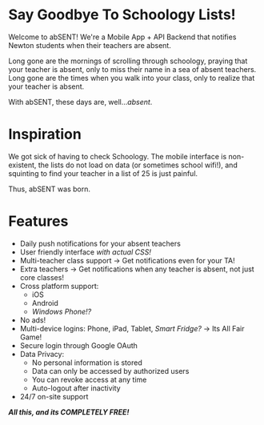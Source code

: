 # Say Goodbye To Schoology Lists!

Welcome to abSENT! We're a Mobile App + API Backend that notifies Newton students when their teachers are absent. 

Long gone are the mornings of scrolling through schoology, praying that your teacher is absent, only to miss their name in a sea of absent teachers. Long gone are the times when you walk into your class, only to realize that your teacher is absent.

With abSENT, these days are, well...*absent*.

# Inspiration
We got sick of having to check Schoology. The mobile interface is non-existent, the lists do not load on data (or sometimes school wifi!), and squinting to find your teacher in a list of 25 is just painful.

Thus, abSENT was born.

# Features
- Daily push notifications for your absent teachers
- User friendly interface *with actual CSS!*
- Multi-teacher class support -> Get notifications even for your TA!
- Extra teachers -> Get notifications when any teacher is absent, not just core classes!
- Cross platform support:
    - iOS
    - Android
    - *Windows Phone!?*
- No ads!
- Multi-device logins: Phone, iPad, Tablet, *Smart Fridge?* -> Its All Fair Game!
- Secure login through Google OAuth
- Data Privacy:
    - No personal information is stored
    - Data can only be accessed by authorized users
    - You can revoke access at any time
    - Auto-logout after inactivity
- 24/7 on-site support

***All this, and its COMPLETELY FREE!***